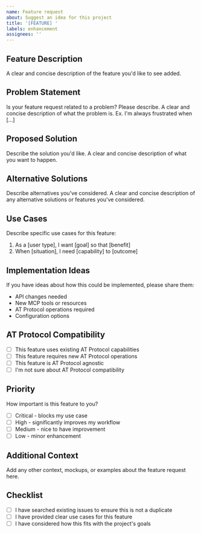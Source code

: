 ```yaml
---
name: Feature request
about: Suggest an idea for this project
title: '[FEATURE] '
labels: enhancement
assignees: ''
---
```


## Feature Description
A clear and concise description of the feature you'd like to see added.

## Problem Statement
Is your feature request related to a problem? Please describe.
A clear and concise description of what the problem is. Ex. I'm always frustrated when [...]

## Proposed Solution
Describe the solution you'd like.
A clear and concise description of what you want to happen.

## Alternative Solutions
Describe alternatives you've considered.
A clear and concise description of any alternative solutions or features you've considered.

## Use Cases
Describe specific use cases for this feature:
1. As a [user type], I want [goal] so that [benefit]
2. When [situation], I need [capability] to [outcome]

## Implementation Ideas
If you have ideas about how this could be implemented, please share them:
- API changes needed
- New MCP tools or resources
- AT Protocol operations required
- Configuration options

## AT Protocol Compatibility
- [ ] This feature uses existing AT Protocol capabilities
- [ ] This feature requires new AT Protocol operations
- [ ] This feature is AT Protocol agnostic
- [ ] I'm not sure about AT Protocol compatibility

## Priority
How important is this feature to you?
- [ ] Critical - blocks my use case
- [ ] High - significantly improves my workflow
- [ ] Medium - nice to have improvement
- [ ] Low - minor enhancement

## Additional Context
Add any other context, mockups, or examples about the feature request here.

## Checklist
- [ ] I have searched existing issues to ensure this is not a duplicate
- [ ] I have provided clear use cases for this feature
- [ ] I have considered how this fits with the project's goals
